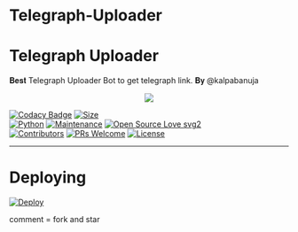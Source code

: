 # Telegraph-Uploader
# Telegraph Uploader
 𝐁𝐞𝐬𝐭 Telegraph Uploader Bot to get telegraph link. 𝐁𝐲 @kalpabanuja
 
 <p align="center">
  <img src="https://telegra.ph/file/e899ec667354776459f4e.png">
</p>


[![Codacy Badge](https://api.codacy.com/project/badge/Grade/f7c51539e67b483bb8d7749acca51d3a)](https://app.codacy.com/gh/msy1717/Telegraph-Uploader?utm_source=github.com&utm_medium=referral&utm_content=msy1717/Telegraph-Uploader&utm_campaign=Badge_Grade_Settings)
[![Size](https://img.shields.io/github/repo-size/msy1717/Telegraph-Uploader?style=flat-square&color=green)](https://github.com/msy1717/Telegraph-Uploader)   
[![Python](https://img.shields.io/badge/Python-v3.9-blue)](https://www.python.org/)
[![Maintenance](https://img.shields.io/badge/Maintained%3F-yes-green.svg)](https://github.com/msy1717/Telegraph-Uploader/commit-activity)
[![Open Source Love svg2](https://badges.frapsoft.com/os/v2/open-source.svg?v=103)](https://github.com/msy1717/Telegraph-Uploader)   
[![Contributors](https://img.shields.io/github/contributors/msy1717/Telegraph-Uploader?style=flat-square&color=green)](https://github.com/msy1717/Telegraph-Uploader/contributors)
[![PRs Welcome](https://img.shields.io/badge/PRs-welcome-brightgreen.svg?style=flat-square)](https://makeapullrequest.com)
[![License](https://img.shields.io/badge/License-AGPL-blue)](https://github.com/msy1717/Telegraph-Uploader/main/LICENSE)

----


# Deploying
[![Deploy](https://www.herokucdn.com/deploy/button.svg)](https://heroku.com/deploy?template=https://github.com/kalpabanuja20041/Telegraph-Uploader)

comment = fork and star
